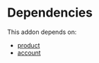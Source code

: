 # Dependencies

This addon depends on:

- [product](../../odoo-bringout-oca-ocb-product)
- [account](../../odoo-bringout-oca-ocb-account)

